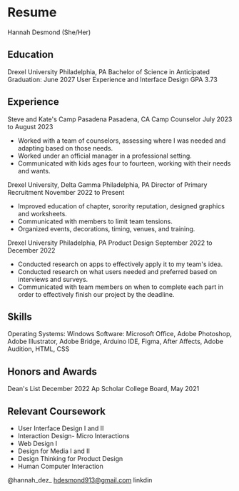 # Resume

Hannah Desmond (She/Her)

## Education

Drexel University Philadelphia, PA
Bachelor of Science in Anticipated Graduation: June 2027
User Experience and Interface Design GPA 3.73

## Experience

Steve and Kate's Camp Pasadena Pasadena, CA
Camp Counselor July 2023 to August 2023
- Worked with a team of counselors, assessing where I was needed and adapting based on those needs.
- Worked under an official manager in a professional setting.
- Communicated with kids ages four to fourteen, working with their needs and wants.

Drexel University, Delta Gamma Philadelphia, PA
Director of Primary Recruitment November 2022 to Present
- Improved education of chapter, sorority reputation, designed graphics and worksheets.
- Communicated with members to limit team tensions.
- Organized events, decorations, timing, venues, and training.

Drexel University Philadelphia, PA
Product Design September 2022 to December 2022
- Conducted research on apps to effectively apply it to my team's idea.
- Conducted research on what users needed and preferred based on interviews and surveys.
- Communicated with team members on when to complete each part in order to effectively finish our project by the deadline.

## Skills

Operating Systems: Windows
Software: Microsoft Office, Adobe Photoshop, Adobe Illustrator, Adobe Bridge, Arduino IDE, Figma, After Affects, Adobe Audition, HTML, CSS

## Honors and Awards

Dean's List December 2022
Ap Scholar College Board, May 2021

## Relevant Coursework

- User Interface Design I and II
- Interaction Design- Micro Interactions
- Web Design I
- Design for Media I and II
- Design Thinking for Product Design
- Human Computer Interaction

@hannah_dez_  hdesmond913@gmail.com  linkdin
